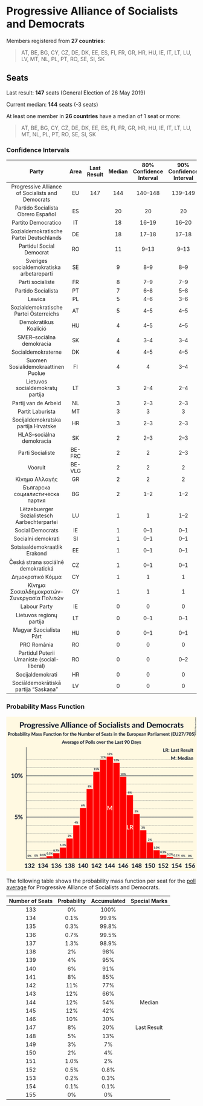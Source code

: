 # Progressive Alliance of Socialists and Democrats

Members registered from **27 countries**:

> AT, BE, BG, CY, CZ, DE, DK, EE, ES, FI, FR, GR, HR, HU, IE, IT, LT, LU, LV, MT, NL, PL, PT, RO, SE, SI, SK

## Seats

Last result: **147** seats (General Election of 26 May 2019)

Current median: **144** seats (-3 seats)

At least one member in **26 countries** have a median of 1 seat or more:

> AT, BE, BG, CY, CZ, DE, DK, EE, ES, FI, FR, GR, HR, HU, IE, IT, LT, LU, MT, NL, PL, PT, RO, SE, SI, SK

### Confidence Intervals

| Party | Area | Last Result | Median | 80% Confidence Interval | 90% Confidence Interval | 95% Confidence Interval | 99% Confidence Interval |
|:-----:|:----:|:-----------:|:------:|:-----------------------:|:-----------------------:|:-----------------------:|:-----------------------:|
| Progressive Alliance of Socialists and Democrats | EU | 147 | 144 | 140–148 | 139–149 | 138–150 | 136–152 |
| Partido Socialista Obrero Español | ES | | 20 | 20 | 20 | 20 | 20 |
| Partito Democratico | IT | | 18 | 16–19 | 16–20 | 15–20 | 14–21 |
| Sozialdemokratische Partei Deutschlands | DE | | 18 | 17–18 | 17–18 | 16–18 | 15–19 |
| Partidul Social Democrat | RO | | 11 | 9–13 | 9–13 | 9–14 | 9–14 |
| Sveriges socialdemokratiska arbetareparti | SE | | 9 | 8–9 | 8–9 | 7–9 | 7–10 |
| Parti socialiste | FR | | 8 | 7–9 | 7–9 | 6–10 | 6–10 |
| Partido Socialista | PT | | 7 | 6–8 | 5–8 | 5–8 | 5–9 |
| Lewica | PL | | 5 | 4–6 | 3–6 | 3–6 | 3–7 |
| Sozialdemokratische Partei Österreichs | AT | | 5 | 4–5 | 4–5 | 4–6 | 4–6 |
| Demokratikus Koalíció | HU | | 4 | 4–5 | 4–5 | 3–5 | 3–5 |
| SMER–sociálna demokracia | SK | | 4 | 3–4 | 3–4 | 3–5 | 3–5 |
| Socialdemokraterne | DK | | 4 | 4–5 | 4–5 | 4–5 | 4–5 |
| Suomen Sosialidemokraattinen Puolue | FI | | 4 | 4 | 3–4 | 3–4 | 3–5 |
| Lietuvos socialdemokratų partija | LT | | 3 | 2–4 | 2–4 | 2–4 | 2–5 |
| Partij van de Arbeid | NL | | 3 | 2–3 | 2–3 | 2–3 | 2–3 |
| Partit Laburista | MT | | 3 | 3 | 3 | 3 | 3 |
| Socijaldemokratska partija Hrvatske | HR | | 3 | 2–3 | 2–3 | 1–3 | 1–3 |
| HLAS–sociálna demokracia | SK | | 2 | 2–3 | 2–3 | 2–3 | 2–3 |
| Parti Socialiste | BE-FRC | | 2 | 2 | 2–3 | 2–3 | 2–3 |
| Vooruit | BE-VLG | | 2 | 2 | 2 | 2 | 2–3 |
| Κίνημα Αλλαγής | GR | | 2 | 2 | 2 | 2 | 2 |
| Българска социалистическа партия | BG | | 2 | 1–2 | 1–2 | 1–2 | 1–2 |
| Lëtzebuerger Sozialistesch Aarbechterpartei | LU | | 1 | 1 | 1–2 | 1–2 | 1–2 |
| Social Democrats | IE | | 1 | 0–1 | 0–1 | 0–1 | 0–2 |
| Socialni demokrati | SI | | 1 | 0–1 | 0–1 | 0–1 | 0–1 |
| Sotsiaaldemokraatlik Erakond | EE | | 1 | 0–1 | 0–1 | 0–1 | 0–1 |
| Česká strana sociálně demokratická | CZ | | 1 | 0–1 | 0–1 | 0–1 | 0–1 |
| Δημοκρατικό Κόμμα | CY | | 1 | 1 | 1 | 1 | 1 |
| Κίνημα Σοσιαλδημοκρατών–Συνεργασία Πολιτών | CY | | 1 | 1 | 1 | 1 | 1 |
| Labour Party | IE | | 0 | 0 | 0 | 0 | 0 |
| Lietuvos regionų partija | LT | | 0 | 0–1 | 0–1 | 0–1 | 0–1 |
| Magyar Szocialista Párt | HU | | 0 | 0–1 | 0–1 | 0–1 | 0–1 |
| PRO România | RO | | 0 | 0 | 0 | 0 | 0 |
| Partidul Puterii Umaniste (social-liberal) | RO | | 0 | 0 | 0–2 | 0–2 | 0–2 |
| Socijaldemokrati | HR | | 0 | 0 | 0 | 0 | 0 |
| Sociāldemokrātiskā partija “Saskaņa” | LV | | 0 | 0 | 0 | 0 | 0 |

### Probability Mass Function

![Graph with seats probability mass function not yet produced](average-2023-08-31-seats-pmf-progressiveallianceofsocialistsanddemocrats.png "Seats Probability Mass Function")

The following table shows the probability mass function per seat for the [poll average](average-2023-08-31.html) for Progressive Alliance of Socialists and Democrats.

| Number of Seats | Probability | Accumulated | Special Marks |
|:---------------:|:-----------:|:-----------:|:-------------:|
| 133 | 0% | 100% |  |
| 134 | 0.1% | 99.9% |  |
| 135 | 0.3% | 99.8% |  |
| 136 | 0.7% | 99.5% |  |
| 137 | 1.3% | 98.9% |  |
| 138 | 2% | 98% |  |
| 139 | 4% | 95% |  |
| 140 | 6% | 91% |  |
| 141 | 8% | 85% |  |
| 142 | 11% | 77% |  |
| 143 | 12% | 66% |  |
| 144 | 12% | 54% | Median |
| 145 | 12% | 42% |  |
| 146 | 10% | 30% |  |
| 147 | 8% | 20% | Last Result |
| 148 | 5% | 13% |  |
| 149 | 3% | 7% |  |
| 150 | 2% | 4% |  |
| 151 | 1.0% | 2% |  |
| 152 | 0.5% | 0.8% |  |
| 153 | 0.2% | 0.3% |  |
| 154 | 0.1% | 0.1% |  |
| 155 | 0% | 0% |  |


